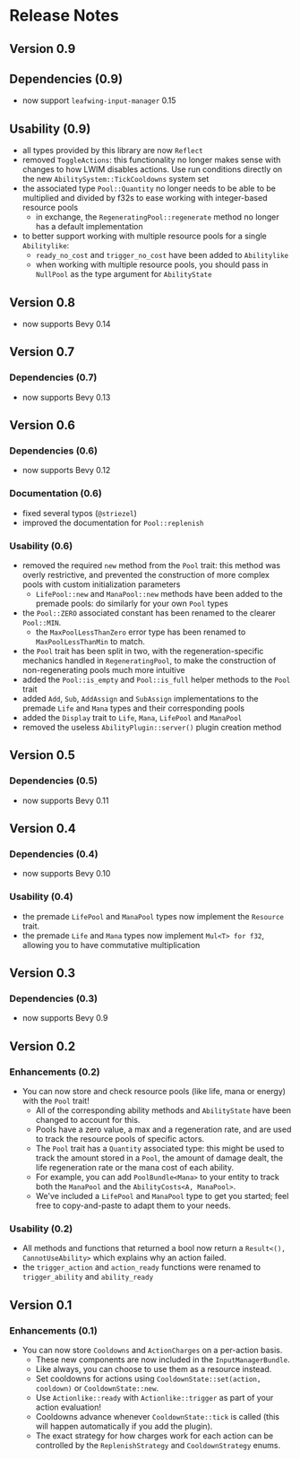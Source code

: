 # Release Notes

## Version 0.9

## Dependencies (0.9)

- now support `leafwing-input-manager` 0.15

## Usability (0.9)

- all types provided by this library are now `Reflect`
- removed `ToggleActions`: this functionality no longer makes sense with changes to how LWIM disables actions. Use run conditions directly on the new `AbilitySystem::TickCooldowns` system set
- the associated type `Pool::Quantity` no longer needs to be able to be multiplied and divided by f32s to ease working with integer-based resource pools
  - in exchange, the `RegeneratingPool::regenerate` method no longer has a default implementation
- to better support working with multiple resource pools for a single `Abilitylike`:
  - `ready_no_cost` and `trigger_no_cost` have been added to `Abilitylike`
  - when working with multiple resource pools, you should pass in `NullPool` as the type argument for `AbilityState`

## Version 0.8

- now supports Bevy 0.14

## Version 0.7

### Dependencies (0.7)

- now supports Bevy 0.13

## Version 0.6

### Dependencies (0.6)

- now supports Bevy 0.12

### Documentation (0.6)

- fixed several typos (`@striezel`)
- improved the documentation for `Pool::replenish`

### Usability (0.6)

- removed the required `new` method from the `Pool` trait: this method was overly restrictive, and prevented the construction of more complex pools with custom initialization parameters
  - `LifePool::new` and `ManaPool::new` methods have been added to the premade pools: do similarly for your own `Pool` types
- the `Pool::ZERO` associated constant has been renamed to the clearer `Pool::MIN`.
  - the `MaxPoolLessThanZero` error type has been renamed to `MaxPoolLessThanMin` to match.
- the `Pool` trait has been split in two, with the regeneration-specific mechanics handled in `RegeneratingPool`, to make the construction of non-regenerating pools much more intuitive
- added the `Pool::is_empty` and `Pool::is_full` helper methods to the `Pool` trait
- added `Add`, `Sub`, `AddAssign` and `SubAssign` implementations to the premade `Life` and `Mana` types and their corresponding pools
- added the `Display` trait to `Life`, `Mana`, `LifePool` and `ManaPool`
- removed the useless `AbilityPlugin::server()` plugin creation method

## Version 0.5

### Dependencies (0.5)

- now supports Bevy 0.11

## Version 0.4

### Dependencies (0.4)

- now supports Bevy 0.10

### Usability (0.4)

- the premade `LifePool` and `ManaPool` types now implement the `Resource` trait.
- the premade `Life` and `Mana` types now implement `Mul<T> for f32`, allowing you to have commutative multiplication

## Version 0.3

### Dependencies (0.3)

- now supports Bevy 0.9

## Version 0.2

### Enhancements (0.2)

- You can now store and check resource pools (like life, mana or energy) with the `Pool` trait!
  - All of the corresponding ability methods and `AbilityState` have been changed to account for this.
  - Pools have a zero value, a max and a regeneration rate, and are used to track the resource pools of specific actors.  
  - The `Pool` trait has a `Quantity` associated type: this might be used to track the amount stored in a `Pool`, the amount of damage dealt, the life regeneration rate or the mana cost of each ability.
  - For example, you can add `PoolBundle<Mana>` to your entity to track both the `ManaPool` and the `AbilityCosts<A, ManaPool>`.
  - We've included a `LifePool` and `ManaPool` type to get you started; feel free to copy-and-paste to adapt them to your needs.

### Usability (0.2)

- All methods and functions that returned a bool now return a `Result<(), CannotUseAbility>` which explains why an action failed.
- the `trigger_action` and `action_ready` functions were renamed to `trigger_ability` and `ability_ready`

## Version 0.1

### Enhancements (0.1)

- You can now store `Cooldowns` and `ActionCharges` on a per-action basis.
  - These new components are now included in the `InputManagerBundle`.
  - Like always, you can choose to use them as a resource instead.
  - Set cooldowns for actions using `CooldownState::set(action, cooldown)` or `CooldownState::new`.
  - Use `Actionlike::ready` with `Actionlike::trigger` as part of your action evaluation!
  - Cooldowns advance whenever `CooldownState::tick` is called (this will happen automatically if you add the plugin).
  - The exact strategy for how charges work for each action can be controlled by the `ReplenishStrategy` and `CooldownStrategy` enums.
